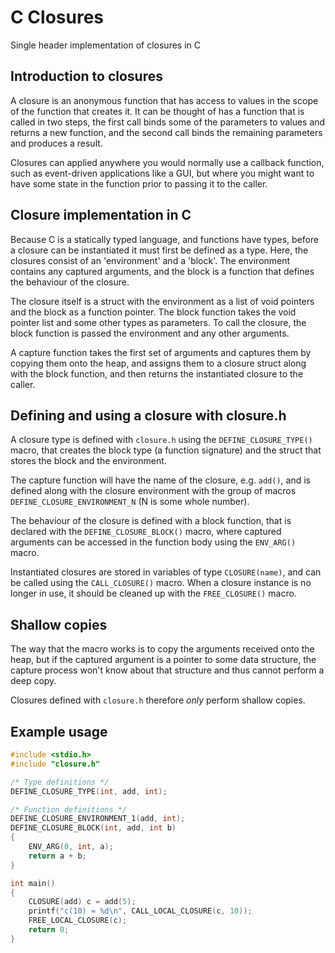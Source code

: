 # C Closures
Single header implementation of closures in C

## Introduction to closures
A closure is an anonymous function that has access to values in the scope of
the function that creates it. It can be thought of has a function that is
called in two steps, the first call binds some of the parameters to values
and returns a new function, and the second call binds the remaining
parameters and produces a result.

Closures can applied anywhere you would normally use a callback function,
such as event-driven applications like a GUI, but where you might want to
have some state in the function prior to passing it to the caller.

## Closure implementation in C
Because C is a statically typed language, and functions have types, before
a closure can be instantiated it must first be defined as a type. Here, the
closures consist of an 'environment' and a 'block'. The environment contains
any captured arguments, and the block is a function that defines the
behaviour of the closure.

The closure itself is a struct with the environment as a list of void
pointers and the block as a function pointer. The block function takes the
void pointer list and some other types as parameters. To call the closure,
the block function is passed the environment and any other arguments.

A capture function takes the first set of arguments and captures them by
copying them onto the heap, and assigns them to a closure struct along with
the block function, and then returns the instantiated closure to the caller.

## Defining and using a closure with closure.h
A closure type is defined with `closure.h` using the `DEFINE_CLOSURE_TYPE()`
macro, that creates the block type (a function signature) and the struct
that stores the block and the environment.

The capture function will have the name of the closure, e.g. `add()`, and is
defined along with the closure environment with the group of macros
`DEFINE_CLOSURE_ENVIRONMENT_N` (N is some whole number).

The behaviour of the closure is defined with a block function, that is
declared with the `DEFINE_CLOSURE_BLOCK()` macro, where captured arguments
can be accessed in the function body using the `ENV_ARG()` macro.

Instantiated closures are stored in variables of type `CLOSURE(name)`, and
can be called using the `CALL_CLOSURE()` macro. When a closure instance is no
longer in use, it should be cleaned up with the `FREE_CLOSURE()` macro.

## Shallow copies
The way that the macro works is to copy the arguments received onto the heap,
but if the captured argument is a pointer to some data structure, the capture
process won't know about that structure and thus cannot perform a deep copy.

Closures defined with `closure.h` therefore _only_ perform shallow copies.

## Example usage
```C
#include <stdio.h>
#include "closure.h"

/* Type definitions */
DEFINE_CLOSURE_TYPE(int, add, int);

/* Function definitions */
DEFINE_CLOSURE_ENVIRONMENT_1(add, int);
DEFINE_CLOSURE_BLOCK(int, add, int b)
{
    ENV_ARG(0, int, a);
    return a + b;
}

int main()
{
    CLOSURE(add) c = add(5);
    printf("c(10) = %d\n", CALL_LOCAL_CLOSURE(c, 10));
    FREE_LOCAL_CLOSURE(c);
    return 0;
}
```
